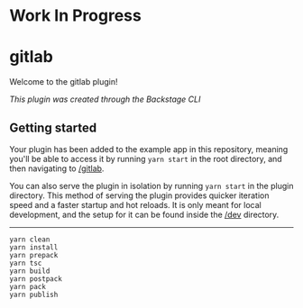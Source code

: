 # Work In Progress 

# gitlab

Welcome to the gitlab plugin!

_This plugin was created through the Backstage CLI_

## Getting started

Your plugin has been added to the example app in this repository, meaning you'll be able to access it by running `yarn start` in the root directory, and then navigating to [/gitlab](http://localhost:3000/gitlab).

You can also serve the plugin in isolation by running `yarn start` in the plugin directory.
This method of serving the plugin provides quicker iteration speed and a faster startup and hot reloads.
It is only meant for local development, and the setup for it can be found inside the [/dev](./dev) directory.


---
```
yarn clean
yarn install
yarn prepack
yarn tsc
yarn build
yarn postpack
yarn pack
yarn publish
```
